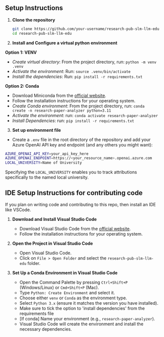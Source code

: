 ## Setup Instructions  
  
1. **Clone the repository**  
    ```sh  
    git clone https://github.com/your-username/research-pub-slm-llm-edu.git  
    cd research-pub-slm-llm-edu  
    ```  
  
2. **Install and Configure a virtual python environment**  

**Option 1: VENV**

- *Create virtual directory*: From the project directory, run: `python -m venv .venv`
- *Activate the environment*: Run: `source .venv/bin/activate`
- *Install the dependencies*: Run: `pip install -r requirements.txt`

**Option 2: Conda**

- Download Miniconda from the [official website](https://docs.conda.io/en/latest/miniconda.html).  
- Follow the installation instructions for your operating system.  
- *Create Conda environment*: From the project directory, run: `conda create -n research-paper-analyzer python=3.11`
- *Activate the environment*: run:  `conda activate research-paper-analyzer`
- *Install Dependencies*: run: `pip install -r requirements.txt`

3. **Set up environment file**  
- Create a `.env` file in the root directory of the repository and add your Azure OpenAI API key and endpoint (and any others you might want):  
```sh
AZURE_OPENAI_API_KEY=your_api_key_here  
AZURE_OPENAI_ENDPOINT=https://<your_resource_name>.openai.azure.com  
LOCAL_UNIVERSITY=Name of University
```  

Specifying the `LOCAL_UNIVERSITY` enables you to track attributions specifically to the named local university.

## IDE Setup Instructions for contributing code

If you plan on writing code and contributing to this repo, then install an IDE like VSCode.

1. **Download and Install Visual Studio Code**  
    - Download Visual Studio Code from the [official website](https://code.visualstudio.com/).  
    - Follow the installation instructions for your operating system.  
  
2. **Open the Project in Visual Studio Code**  
    - Open Visual Studio Code.  
    - Click on `File > Open Folder` and select the `research-pub-slm-llm-edu` folder.
  
3. **Set Up a Conda Environment in Visual Studio Code**  
    - Open the Command Palette by pressing `Ctrl+Shift+P` (Windows/Linux) or `Cmd+Shift+P` (Mac).  
    - Type `Python: Create Environment` and select it.  
    - Choose either `venv` or `Conda` as the environment type.  
    - Select `Python 3.x` (ensure it matches the version you have installed).
    - Make sure to tick the option to 'install dependencies' from the requirements file
    - [If conda] Name your environment (e.g., `research-paper-analyzer`).  
    - Visual Studio Code will create the environment and install the necessary dependencies.  
